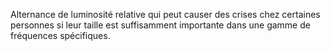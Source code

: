 Alternance de luminosité relative qui peut causer des crises chez certaines personnes si leur taille est suffisamment importante dans une gamme de fréquences spécifiques.
